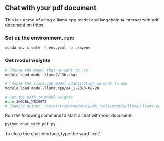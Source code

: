 ## Chat with your pdf document

This is a demo of using a llama.cpp model and langchain to interact with pdf document on triton.

### Set up the environment, run:

```sh
conda env create -f env.yaml -p ./myenv
```

### Get model weights 
```sh
# Choose the model that we want to use
module load model-llama2/13b-chat

# Choose the llama.cpp model quantization we want to use
module load model-llama.cpp/q4_1-2023-08-28

# Get the path to model weights
echo $MODEL_WEIGHTS
# Example output: /scratch/shareddata/LLMs_tools/models/llama2-llama.cpp-2023-08-28/llama-2-13b-chat/ggml-model-q4_1.gguf
```

Run the following command to start a chat with your document:
```sh
python chat_with_pdf.py
```

To close the chat interface, type the word 'exit'.
